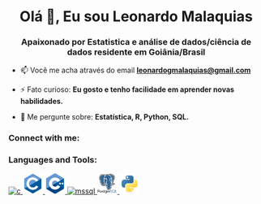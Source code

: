 <h1 align="center">Olá 👋, Eu sou Leonardo Malaquias</h1>
<h3 align="center">Apaixonado por Estatistica e análise de dados/ciência de dados residente em Goiânia/Brasil</h3>

- 📫 Você me acha através do email **leonardogmalaquias@gmail.com**

- ⚡️ Fato curioso: **Eu gosto e tenho facilidade em aprender novas habilidades.**
  
- 💬 Me pergunte sobre: **Estatística, R, Python, SQL.**

<h3 align="left">Connect with me:</h3>
<p align="left">
</p>

<h3 align="left">Languages and Tools:</h3>
<p align="left"> <a href="https://www.r-project.org/" target="_blank" rel="noreferrer"> <img src="https:raw.githubusercontent.com/jmnote/z-icons/5dca329190fa53931f4cdab984acc668e149d3e5/svg/r.svg" alt="c" width="40" height="40"/>
  <a href="https://www.cprogramming.com/" target="_blank" rel="noreferrer"> <img src="https://raw.githubusercontent.com/devicons/devicon/master/icons/c/c-original.svg" alt="c" width="40" height="40"/> </a> <a href="https://www.w3schools.com/cpp/" target="_blank" rel="noreferrer"> <img src="https://raw.githubusercontent.com/devicons/devicon/master/icons/cplusplus/cplusplus-original.svg" alt="cplusplus" width="40" height="40"/> </a> <a href="https://www.microsoft.com/en-us/sql-server" target="_blank" rel="noreferrer"> <img src="https://www.svgrepo.com/show/303229/microsoft-sql-server-logo.svg" alt="mssql" width="40" height="40"/> </a> <a href="https://www.postgresql.org" target="_blank" rel="noreferrer"> <img src="https://raw.githubusercontent.com/devicons/devicon/master/icons/postgresql/postgresql-original-wordmark.svg" alt="postgresql" width="40" height="40"/> </a> <a href="https://www.python.org" target="_blank" rel="noreferrer"> <img src="https://raw.githubusercontent.com/devicons/devicon/master/icons/python/python-original.svg" alt="python" width="40" height="40"/> </a> </p>

